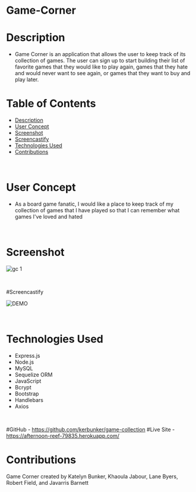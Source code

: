 # Game-Corner

# Description

- Game Corner is an application that allows the user to keep track of its collection of games. The user can sign up to start building their list of favorite games that they would like to play again, games that they hate and would never want to see again, or games that they want to buy and play later. <br />



# Table of Contents

  - [Description](#description)
  - [User Concept](#user)
  - [Screenshot](#screenshot)
  - [Screencastify](#screencastify)
  - [Technologies Used](#technologies)
  - [Contributions](#contributions)
  <br />
 

# User Concept

- As a board game fanatic, I would like a place to keep track of my collection of games that I have played so that I can remember what games I've loved and hated
<br />

# Screenshot 

![gc 1](https://user-images.githubusercontent.com/89273544/151678652-94114556-7a28-4975-b536-d9a46ec1776e.png)

<br />

#Screencastify

![DEMO](https://github.com/kerbunker/game-collection/blob/develop/Game%20Corner%20Demo.gif)

<br />

# Technologies Used

- Express.js
- Node.js
- MySQL
- Sequelize ORM
- JavaScript
- Bcrypt
- Bootstrap
- Handlebars
- Axios
<br />

#GitHub - https://github.com/kerbunker/game-collection
#Live Site - https://afternoon-reef-79835.herokuapp.com/

# Contributions

Game Corner created by Katelyn Bunker, Khaoula Jabour, Lane Byers, Robert Field, and Javarris Barnett




